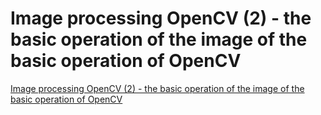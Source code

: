 # Image processing OpenCV (2) - the basic operation of the image of the basic operation of OpenCV
[Image processing OpenCV (2) - the basic operation of the image of the basic operation of OpenCV](https://aiwithcloud.com/2022/09/15/image_processing_opencv_2___the_basic_operation_of_the_image_of_the_basic_operation_of_opencv/)